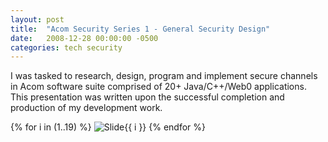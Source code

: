 ```yaml
---
layout: post
title:  "Acom Security Series 1 - General Security Design"
date:   2008-12-28 00:00:00 -0500
categories: tech security
---
```


I was tasked to research, design, program and implement secure channels in Acom software suite comprised of 20+ Java/C++/Web0 applications. This presentation was written upon the successful completion and production of my development work.  

<!--
[Acom Security - General Security Design](/images/AcomSecurity-GeneralSecurityDesign.ppt)
-->

{% for i in (1..19) %}
<img src="/images/AcomSecurity-GeneralSecurityDesign/Slide{{ i }}.GIF" alt="Slide{{ i }}" />
{% endfor %}


